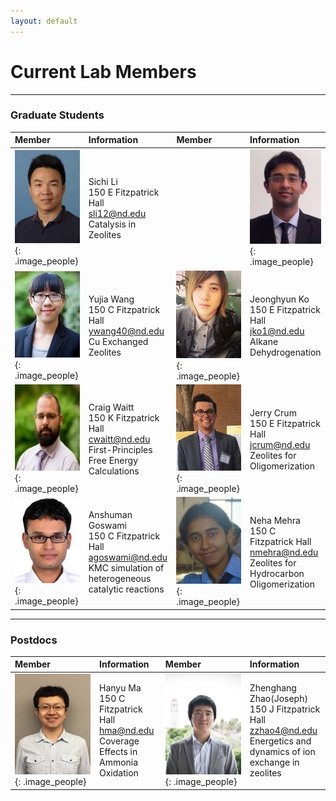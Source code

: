 ```yaml
---
layout: default
---
```

# Current Lab Members

* * *
### Graduate Students

| Member | Information | Member | Information|
|:------------ |:------------|:---------------------|:------------------------|
|![](/group_data/people_photos/sli12.jpg){: .image_people}|Sichi Li<br/>150 E Fitzpatrick Hall<br/>[sli12@nd.edu](mailto:sli12@nd.edu) <br/>Catalysis in Zeolites||![](/group_data/people_photos/pmehta1.jpg){: .image_people}| Prateek Mehta<br/>150 E Fitzpatrick Hall<br/>[pmehta1@nd.edu](mailto:pmehta1@nd.edu)  <br/>Metal-Support Interfaces 
|![](/group_data/people_photos/ywang40.jpg){: .image_people}|Yujia Wang<br/>150 C Fitzpatrick Hall<br/>[ywang40@nd.edu](mailto:ywang40@nd.edu)<br/>Cu Exchanged Zeolites |![](/group_data/people_photos/jko1.jpg){: .image_people}|Jeonghyun Ko<br/>150 E Fitzpatrick Hall<br/>[jko1@nd.edu](mailto:jko1@nd.edu)<br/>Alkane Dehydrogenation
|![](/group_data/people_photos/cwaitt.jpeg){: .image_people}|Craig Waitt<br/>150 K Fitzpatrick Hall<br/>[cwaitt@nd.edu](mailto:cwaitt@nd.edu)<br/>First-Principles Free Energy Calculations |![](/group_data/people_photos/jcrum.jpg){: .image_people}|Jerry Crum<br/>150 E Fitzpatrick Hall<br/>[jcrum@nd.edu](mailto:jcrum@nd.edu)<br/>Zeolites for Oligomerization
|![](/group_data/people_photos/agoswami.JPG){: .image_people}|Anshuman Goswami<br/>150 C Fitzpatrick Hall<br/>[agoswami@nd.edu](mailto:agoswami@nd.edu)<br/>KMC simulation of heterogeneous<br/>catalytic reactions |![](/group_data/people_photos/nmehra.png){: .image_people}|Neha Mehra<br/>150 C Fitzpatrick Hall<br/>[nmehra@nd.edu](mailto:nmehra@nd.edu)<br/>Zeolites for Hydrocarbon Oligomerization


* * *
### Postdocs

| Member | Information | Member | Information|
|:------------ |:------------|:---------------------|:------------------------|
|![](/group_data/people_photos/hma.jpg){: .image_people}|Hanyu Ma<br/>150 C Fitzpatrick Hall<br/>[hma@nd.edu](mailto:hma@nd.edu)<br/>Coverage Effects in Ammonia Oxidation|![](/group_data/people_photos/zzhao4.jpg){: .image_people}|Zhenghang Zhao(Joseph)<br/>150 J Fitzpatrick Hall<br/>[zzhao4@nd.edu](mailto:zzhao4@nd.edu)<br/>Energetics and dynamics of ion exchange in zeolites

